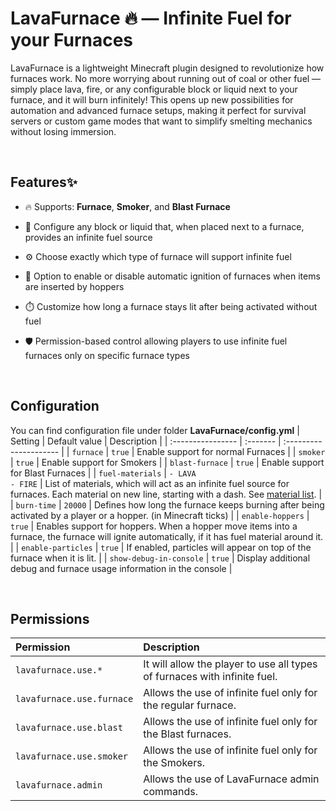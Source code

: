 # LavaFurnace 🔥 — Infinite Fuel for your Furnaces

LavaFurnace is a lightweight Minecraft plugin designed to revolutionize how furnaces work. No more worrying about running out of coal or other fuel — simply place lava, fire, or any configurable block or liquid next to your furnace, and it will burn infinitely! This opens up new possibilities for automation and advanced furnace setups, making it perfect for survival servers or custom game modes that want to simplify smelting mechanics without losing immersion.

<br/>

## Features✨
* 🔥 Supports: **Furnace**, **Smoker**, and **Blast Furnace**

* 🧱 Configure any block or liquid that, when placed next to a furnace, provides an infinite fuel source

* ⚙️ Choose exactly which type of furnace will support infinite fuel

* 🚀 Option to enable or disable automatic ignition of furnaces when items are inserted by hoppers

* ⏱️ Customize how long a furnace stays lit after being activated without fuel

* 🛡️ Permission-based control allowing players to use infinite fuel furnaces only on specific furnace types

<br/>

## Configuration
You can find configuration file under folder **LavaFurnace/config.yml**
| Setting  | Default value     | Description                |
| :---------------- | :------- | :--------------------- |
| `furnace` | `true` | Enable support for normal Furnaces |
| `smoker` | `true` | Enable support for Smokers |
| `blast-furnace` | `true` | Enable support for Blast Furnaces |
| `fuel-materials` | `- LAVA` <br/>`- FIRE` | List of materials, which will act as an infinite fuel source for furnaces. Each material on new line, starting with a dash. See [material list](https://hub.spigotmc.org/javadocs/bukkit/org/bukkit/Material.html). |
| `burn-time` | `20000` | Defines how long the furnace keeps burning after being activated by a player or a hopper. (in Minecraft ticks) |
| `enable-hoppers` | `true` | Enables support for hoppers. When a hopper move items into a furnace, the furnace will ignite automatically, if it has fuel material around it. |
| `enable-particles` | `true` | If enabled, particles will appear on top of the furnace when it is lit. |
| `show-debug-in-console` | `true` | Display additional debug and furnace usage information in the console |

<br/>

## Permissions

| Permission | Description                |
| :---------------- | :--------------------- |
| `lavafurnace.use.*` | It will allow the player to use all types of furnaces with infinite fuel. |
| `lavafurnace.use.furnace` | Allows the use of infinite fuel only for the regular furnace. |
| `lavafurnace.use.blast` | Allows the use of infinite fuel only for the Blast furnaces. |
| `lavafurnace.use.smoker` | Allows the use of infinite fuel only for the Smokers. |
| `lavafurnace.admin` | Allows the use of LavaFurnace admin commands. |
